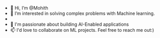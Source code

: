 - 👋 Hi, I’m @Mohith
- 👀 I’m interested in solving complex problems with Machine learning.
-     
- 💞️ I'm passionate about building AI-Enabled applications 
- 📫 I'd love to collaborate on ML projects. Feel free to reach me out:)

<!---
mohit0351/mohit0351 is a ✨ special ✨ repository because its `README.md` (this file) appears on your GitHub profile.
You can click the Preview link to take a look at your changes.
--->
